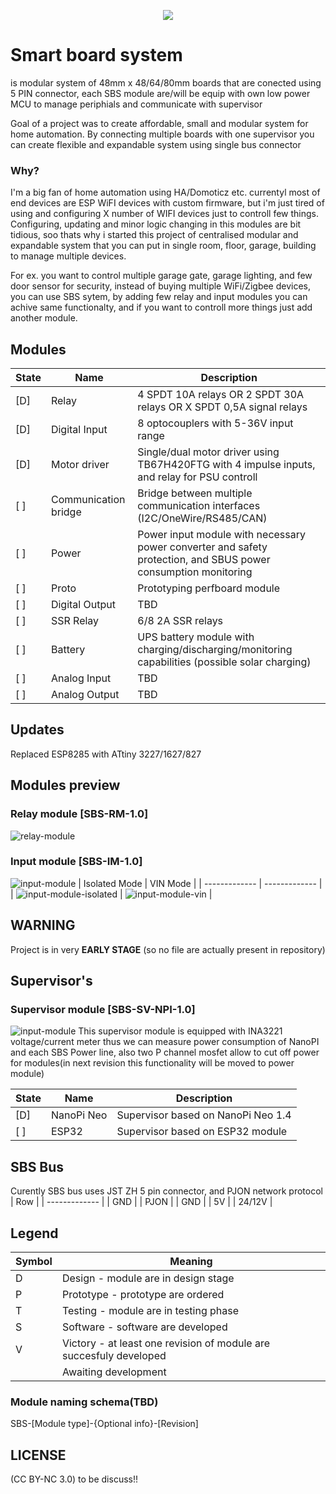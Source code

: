 <p align="center">
<img src="./sbs-logo.png">
</p>

# Smart board system 
is modular system of 48mm x 48/64/80mm boards that are conected using 5 PIN connector, each SBS module are/will be equip with own low power MCU to manage periphials and communicate with supervisor

Goal of a project was to create affordable, small and modular system for home automation. By connecting multiple boards with one supervisor you can create flexible and expandable system using single bus connector

### Why?
I'm a big fan of home automation using HA/Domoticz etc. currentyl most of end devices are ESP WiFI devices with custom firmware, but i'm just tired of using and configuring X number of WIFI devices just to controll few things. Configuring, updating and minor logic changing in this modules are bit tidious, soo thats why i started this project of centralised modular and expandable system that you can put in single room, floor, garage, building to manage multiple devices.

For ex. you want to control multiple garage gate, garage lighting, and few door sensor for security, instead of buying multiple WiFi/Zigbee devices, you can use SBS sytem, by adding few relay and input modules you can achive same functionalty, and if you want to controll more things just add another module.

## Modules
| State | Name | Description |
| ------------- | ------------- | ------------- |
| [D] | Relay | 4 SPDT 10A relays OR 2 SPDT 30A relays OR X SPDT 0,5A signal relays |
| [D] | Digital Input | 8 optocouplers with 5-36V input range |
| [D] | Motor driver | Single/dual motor driver using TB67H420FTG with 4 impulse inputs, and relay for PSU controll |
| [ ] | Communication bridge | Bridge between multiple communication interfaces (I2C/OneWire/RS485/CAN) |
| [ ] | Power | Power input module with necessary power converter and safety protection, and SBUS power consumption monitoring | TBD |
| [ ] | Proto | Prototyping perfboard module |
| [ ] | Digital Output | TBD |
| [ ] | SSR Relay | 6/8 2A SSR relays |
| [ ] | Battery | UPS battery module with charging/discharging/monitoring capabilities (possible solar charging) | TBD |
| [ ] | Analog Input | TBD |
| [ ] | Analog Output | TBD |

## Updates
Replaced ESP8285 with ATtiny 3227/1627/827

## Modules preview

### Relay module [SBS-RM-1.0]
![relay-module](./images/relay-module-rev10.png)

### Input module [SBS-IM-1.0]
![input-module](./images/input-module-rev10.png)
| Isolated Mode  | VIN Mode |
| ------------- | ------------- |
| ![input-module-isolated](./images/input-module-isolated.png) | ![input-module-vin](./images/input-module-vin.png) |

## WARNING 
Project is in very **EARLY STAGE** (so no file are actually present in repository)


## Supervisor's
### Supervisor module [SBS-SV-NPI-1.0]
![input-module](./images/supervisor-nanopi-rev10.png)
This supervisor module is equipped with INA3221 voltage/current meter thus we can measure power consumption of NanoPI and each SBS Power line, also two P channel mosfet allow to cut off power for modules(in next revision this functionality will be moved to power module)

| State | Name | Description
| ------------- | ------------- | ------------- |
| [D] | NanoPi Neo | Supervisor based on NanoPi Neo 1.4 |
| [ ] | ESP32 | Supervisor based on ESP32 module |


## SBS Bus
Curently SBS bus uses JST ZH 5 pin connector, and PJON network protocol
| Row |
| ------------- |
| GND |
| PJON |
| GND |
| 5V |
| 24/12V |


## Legend
| Symbol | Meaning |
| ------------- | ------------- |
| D | Design - module are in design stage |
| P | Prototype - prototype are ordered |
| T | Testing - module are in testing phase |
| S | Software - software are developed |
| V | Victory - at least one revision of module are succesfuly developed |
|  | Awaiting development |

### Module naming schema(TBD)
SBS-[Module type]-{Optional info}-[Revision]

## LICENSE
(CC BY-NC 3.0) to be discuss!!

